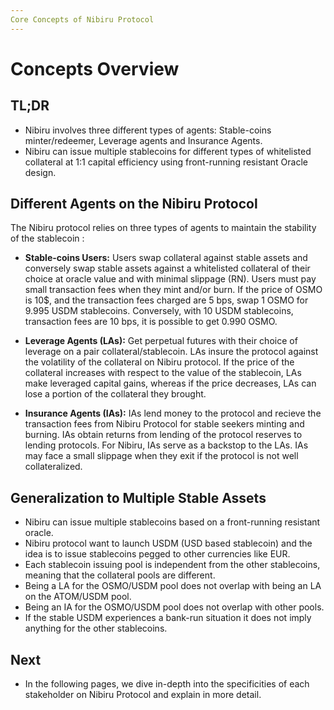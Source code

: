```yaml
---
Core Concepts of Nibiru Protocol
---
```


# Concepts Overview

## TL;DR

- Nibiru involves three different types of agents: Stable-coins minter/redeemer, Leverage agents and Insurance Agents.
- Nibiru can issue multiple stablecoins for different types of whitelisted collateral at 1:1 capital efficiency using front-running resistant Oracle design.

## Different Agents on the Nibiru Protocol

The Nibiru protocol relies on three types of agents to maintain the stability of the stablecoin :

- **Stable-coins Users:** Users swap collateral against stable assets and conversely swap stable assets against a whitelisted collateral of their choice at oracle value and with minimal slippage (RN). Users must pay small transaction fees when they mint and/or burn. If the price of OSMO is 10$, and the transaction fees charged are 5 bps, swap 1 OSMO for 9.995 USDM stablecoins. Conversely, with 10 USDM stablecoins, transaction fees are 10 bps, it is possible to get 0.990 OSMO.

- **Leverage Agents (LAs):** Get perpetual futures with their choice of leverage on a pair collateral/stablecoin. LAs insure the protocol against the volatility of the collateral on Nibiru protocol. If the price of the collateral increases with respect to the value of the stablecoin, LAs make leveraged capital gains, whereas if the price decreases, LAs can lose a portion of the collateral they brought.

- **Insurance Agents (IAs):** IAs lend money to the protocol and recieve the transaction fees from Nibiru Protocol for stable seekers minting and burning. IAs obtain returns from lending of the protocol reserves to lending protocols. For Nibiru, IAs serve as a backstop to the LAs. IAs may face a small slippage when they exit if the protocol is not well collateralized.

## Generalization to Multiple Stable Assets

- Nibiru can issue multiple stablecoins based on a front-running resistant oracle. 
- Nibiru protocol want to launch USDM (USD based stablecoin) and the idea is to issue stablecoins pegged to other currencies like EUR.
- Each stablecoin issuing pool is independent from the other stablecoins, meaning that the collateral pools are different. 
- Being a LA for the OSMO/USDM pool does not overlap with being an LA on the ATOM/USDM pool. 
- Being an IA for the OSMO/USDM pool does not overlap with other pools. 
- If the stable USDM experiences a bank-run situation it does not imply anything for the other stablecoins.

## Next 

- In the following pages, we dive in-depth into the specificities of each stakeholder on Nibiru Protocol and explain in more detail.



